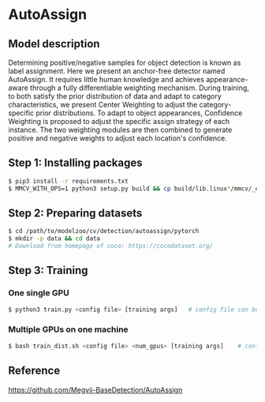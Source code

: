 # AutoAssign

## Model description

Determining positive/negative samples for object detection is known as label assignment. Here we present an anchor-free detector named AutoAssign. It requires little human knowledge and achieves appearance-aware through a fully differentiable weighting mechanism. During training, to both satisfy the prior distribution of data and adapt to category characteristics, we present Center Weighting to adjust the category-specific prior distributions. To adapt to object appearances, Confidence Weighting is proposed to adjust the specific assign strategy of each instance. The two weighting modules are then combined to generate positive and negative weights to adjust each location's confidence. 


## Step 1: Installing packages

```bash
$ pip3 install -r requirements.txt
$ MMCV_WITH_OPS=1 python3 setup.py build && cp build/lib.linux*/mmcv/_ext.cpython* mmcv
```

## Step 2: Preparing datasets

```bash
$ cd /path/to/modelzoo/cv/detection/autoassign/pytorch
$ mkdir -p data && cd data
# Download from homepage of coco: https://cocodataset.org/
```

## Step 3: Training

### One single GPU

```bash
$ python3 train.py <config file> [training args]   # config file can be found in the configs directory
```

### Multiple GPUs on one machine
```bash
$ bash train_dist.sh <config file> <num_gpus> [training args]    # config file can be found in the configs directory 
```

## Reference

https://github.com/Megvii-BaseDetection/AutoAssign
